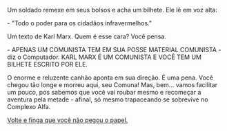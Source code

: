 Um soldado remexe em seus bolsos e acha um bilhete. Ele lê em voz alta:

\- "Todo o poder para os cidadãos infravermelhos."

Um texto de Karl Marx. Quem é esse cara? Você pensa.

\- APENAS UM COMUNISTA TEM EM SUA POSSE MATERIAL COMUNISTA - diz o Computador. KARL MARX É UM COMUNISTA E VOCÊ TEM UM BILHETE ESCRITO POR ELE.

O enorme e reluzente canhão aponta em sua direção. É uma pena. Você chegou tão longe e morreu aqui, seu Comuna! Mas, bem... vamos facilitar um pouco, pos sabemos que você vai roubar mesmo e recomeçar a aventura pela metade - afinal, só mesmo trapaceando se sobrevive no Complexo Alfa.

[Volte e finga que você não pegou o papel.](17.md)
